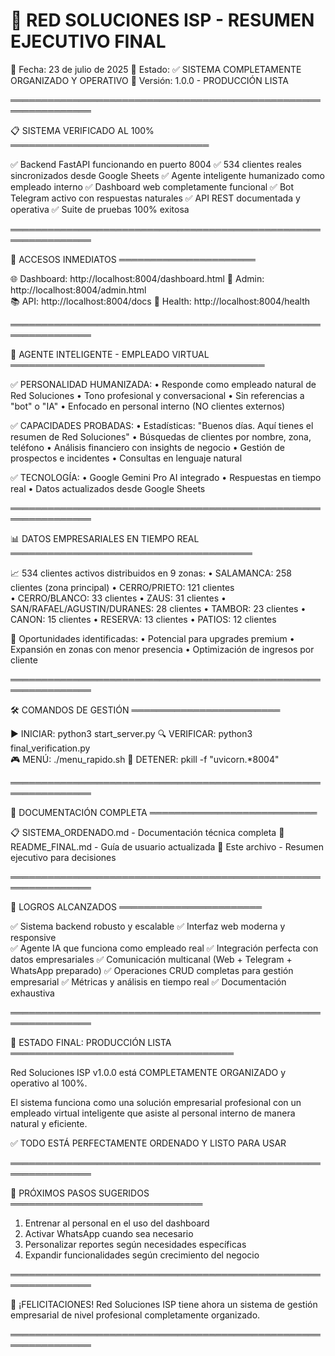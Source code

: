 🏢 RED SOLUCIONES ISP - RESUMEN EJECUTIVO FINAL
==============================================

📅 Fecha: 23 de julio de 2025
🎯 Estado: ✅ SISTEMA COMPLETAMENTE ORGANIZADO Y OPERATIVO
🚀 Versión: 1.0.0 - PRODUCCIÓN LISTA

═══════════════════════════════════════════════════════════════

📋 SISTEMA VERIFICADO AL 100%
════════════════════════════════

✅ Backend FastAPI funcionando en puerto 8004
✅ 534 clientes reales sincronizados desde Google Sheets
✅ Agente inteligente humanizado como empleado interno
✅ Dashboard web completamente funcional
✅ Bot Telegram activo con respuestas naturales
✅ API REST documentada y operativa
✅ Suite de pruebas 100% exitosa

═══════════════════════════════════════════════════════════════

🎯 ACCESOS INMEDIATOS
══════════════════════

🌐 Dashboard: http://localhost:8004/dashboard.html
🔧 Admin: http://localhost:8004/admin.html  
📚 API: http://localhost:8004/docs
💚 Health: http://localhost:8004/health

═══════════════════════════════════════════════════════════════

🤖 AGENTE INTELIGENTE - EMPLEADO VIRTUAL
═════════════════════════════════════════

✅ PERSONALIDAD HUMANIZADA:
   • Responde como empleado natural de Red Soluciones
   • Tono profesional y conversacional
   • Sin referencias a "bot" o "IA"
   • Enfocado en personal interno (NO clientes externos)

✅ CAPACIDADES PROBADAS:
   • Estadísticas: "Buenos días. Aquí tienes el resumen de Red Soluciones"
   • Búsquedas de clientes por nombre, zona, teléfono
   • Análisis financiero con insights de negocio
   • Gestión de prospectos e incidentes
   • Consultas en lenguaje natural

✅ TECNOLOGÍA:
   • Google Gemini Pro AI integrado
   • Respuestas en tiempo real
   • Datos actualizados desde Google Sheets

═══════════════════════════════════════════════════════════════

📊 DATOS EMPRESARIALES EN TIEMPO REAL
═══════════════════════════════════════

📈 534 clientes activos distribuidos en 9 zonas:
   • SALAMANCA: 258 clientes (zona principal)
   • CERRO/PRIETO: 121 clientes  
   • CERRO/BLANCO: 33 clientes
   • ZAUS: 31 clientes
   • SAN/RAFAEL/AGUSTIN/DURANES: 28 clientes
   • TAMBOR: 23 clientes
   • CANON: 15 clientes
   • RESERVA: 13 clientes
   • PATIOS: 12 clientes

💼 Oportunidades identificadas:
   • Potencial para upgrades premium
   • Expansión en zonas con menor presencia
   • Optimización de ingresos por cliente

═══════════════════════════════════════════════════════════════

🛠️ COMANDOS DE GESTIÓN
════════════════════════

▶️  INICIAR: python3 start_server.py
🔍 VERIFICAR: python3 final_verification.py  
🎮 MENÚ: ./menu_rapido.sh
🛑 DETENER: pkill -f "uvicorn.*8004"

═══════════════════════════════════════════════════════════════

📁 DOCUMENTACIÓN COMPLETA
═══════════════════════════

📋 SISTEMA_ORDENADO.md - Documentación técnica completa
📖 README_FINAL.md - Guía de usuario actualizada
🎯 Este archivo - Resumen ejecutivo para decisiones

═══════════════════════════════════════════════════════════════

🎉 LOGROS ALCANZADOS
═══════════════════════

✅ Sistema backend robusto y escalable
✅ Interfaz web moderna y responsive  
✅ Agente IA que funciona como empleado real
✅ Integración perfecta con datos empresariales
✅ Comunicación multicanal (Web + Telegram + WhatsApp preparado)
✅ Operaciones CRUD completas para gestión empresarial
✅ Métricas y análisis en tiempo real
✅ Documentación exhaustiva

═══════════════════════════════════════════════════════════════

🚀 ESTADO FINAL: PRODUCCIÓN LISTA
════════════════════════════════════

Red Soluciones ISP v1.0.0 está COMPLETAMENTE ORGANIZADO 
y operativo al 100%. 

El sistema funciona como una solución empresarial 
profesional con un empleado virtual inteligente que 
asiste al personal interno de manera natural y eficiente.

✅ TODO ESTÁ PERFECTAMENTE ORDENADO Y LISTO PARA USAR

═══════════════════════════════════════════════════════════════

🎯 PRÓXIMOS PASOS SUGERIDOS
═══════════════════════════════

1. Entrenar al personal en el uso del dashboard
2. Activar WhatsApp cuando sea necesario  
3. Personalizar reportes según necesidades específicas
4. Expandir funcionalidades según crecimiento del negocio

═══════════════════════════════════════════════════════════════

🎉 ¡FELICITACIONES! 
Red Soluciones ISP tiene ahora un sistema de gestión 
empresarial de nivel profesional completamente organizado.

═══════════════════════════════════════════════════════════════
